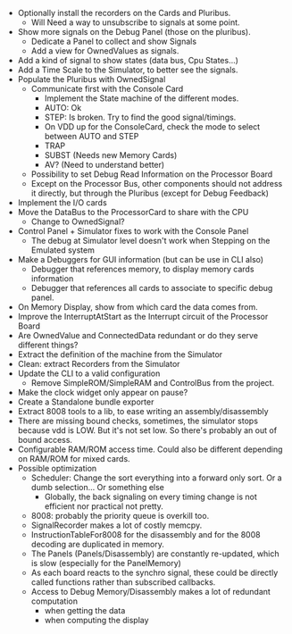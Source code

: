 * Optionally install the recorders on the Cards and Pluribus.
    * Will Need a way to unsubscribe to signals at some point.
* Show more signals on the Debug Panel (those on the pluribus).
    * Dedicate a Panel to collect and show Signals
    * Add a view for OwnedValues as signals.
* Add a kind of signal to show states (data bus, Cpu States...)
* Add a Time Scale to the Simulator, to better see the signals.
* Populate the Pluribus with OwnedSignal
    * Communicate first with the Console Card
        * Implement the State machine of the different modes.
        * AUTO: Ok
        * STEP: Is broken. Try to find the good signal/timings.
        * On VDD up for the ConsoleCard, check the mode to select between AUTO and STEP
        * TRAP
        * SUBST (Needs new Memory Cards)
        * AV? (Need to understand better)
    * Possibility to set Debug Read Information on the Processor Board
    * Except on the Processor Bus, other components should not address it directly, but through the Pluribus (except for
      Debug Feedback)
* Implement the I/O cards
* Move the DataBus to the ProcessorCard to share with the CPU
    * Change to OwnedSignal?
* Control Panel + Simulator fixes to work with the Console Panel
    * The debug at Simulator level doesn't work when Stepping on the Emulated system
* Make a Debuggers for GUI information (but can be use in CLI also)
  * Debugger that references memory, to display memory cards information
  * Debugger that references all cards to associate to specific debug panel.
* On Memory Display, show from which card the data comes from.
* Improve the InterruptAtStart as the Interrupt circuit of the Processor Board
* Are OwnedValue and ConnectedData redundant or do they serve different things?
* Extract the definition of the machine from the Simulator
* Clean: extract Recorders from the Simulator
* Update the CLI to a valid configuration
    * Remove SimpleROM/SimpleRAM and ControlBus from the project.
* Make the clock widget only appear on pause?
* Create a Standalone bundle exporter
* Extract 8008 tools to a lib, to ease writing an assembly/disassembly
* There are missing bound checks, sometimes, the simulator stops because vdd is LOW. But it's not set low. So there's
  probably an out of bound access.
* Configurable RAM/ROM access time. Could also be different depending on RAM/ROM for mixed cards.
* Possible optimization
    * Scheduler: Change the sort everything into a forward only sort. Or a dumb selection... Or something else
        * Globally, the back signaling on every timing change is not efficient nor practical not pretty.
    * 8008: probably the priority queue is overkill too.
    * SignalRecorder makes a lot of costly memcpy.
    * InstructionTableFor8008 for the disassembly and for the 8008 decoding are duplicated in memory.
    * The Panels (Panels/Disassembly) are constantly re-updated, which is slow (especially for the PanelMemory)
    * As each board reacts to the synchro signal, these could be directly called functions rather than subscribed
      callbacks.
    * Access to Debug Memory/Disassembly makes a lot of redundant computation
        * when getting the data
        * when computing the display
